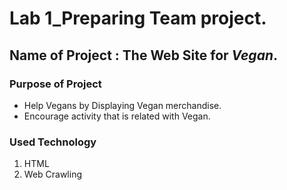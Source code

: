 # Lab 1_Preparing Team project.
## Name of Project : The **Web Site** for *Vegan*.
### Purpose of Project 
* Help Vegans by Displaying Vegan merchandise.
* Encourage activity that is related with Vegan.
### Used Technology 
1. HTML
2. Web Crawling
